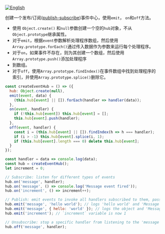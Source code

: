 
<a href="./README.md" target="_blank"><img src="https://img.shields.io/badge/-English-gray" alt="English"/></a>

创建一个发布/订阅([publish-subscribe](https://en.wikipedia.org/wiki/Publish%E2%80%93subscribe_pattern))事件中心，使用`emit`， `on`和`off`方法。

- 使用 `Object.create()` 和`null`参数创建一个空的`hub`对象，不从`Object.prototype`继承属性。
- 对于`emit`，根据`event`参数解析处理程序数组，然后使用`Array.prototype.forEach()`通过传入数据作为参数来运行每个处理程序。
- 对于`on`，如果事件不存在，则为其创建一个数组，然后使用 `Array.prototype.push()`添加处理程序
- 到数组。
- 对于`off`，使用`Array.prototype.findIndex()`在事件数组中找到处理程序的索引，并使用`Array.prototype.splice()`删除它。

```js
const createEventHub = () => ({
  hub: Object.create(null),
  emit(event, data) {
    (this.hub[event] || []).forEach(handler => handler(data));
  },
  on(event, handler) {
    if (!this.hub[event]) this.hub[event] = [];
    this.hub[event].push(handler);
  },
  off(event, handler) {
    const i = (this.hub[event] || []).findIndex(h => h === handler);
    if (i > -1) this.hub[event].splice(i, 1);
    if (this.hub[event].length === 0) delete this.hub[event];
  }
});
```

```js
const handler = data => console.log(data);
const hub = createEventHub();
let increment = 0;

// Subscribe: listen for different types of events
hub.on('message', handler);
hub.on('message', () => console.log('Message event fired'));
hub.on('increment', () => increment++);

// Publish: emit events to invoke all handlers subscribed to them, passing the data to them as an argument
hub.emit('message', 'hello world'); // logs 'hello world' and 'Message event fired'
hub.emit('message', { hello: 'world' }); // logs the object and 'Message event fired'
hub.emit('increment'); // `increment` variable is now 1

// Unsubscribe: stop a specific handler from listening to the 'message' event
hub.off('message', handler);
```

